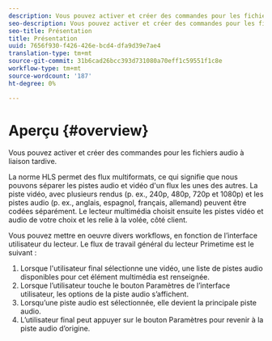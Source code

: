 ```yaml
---
description: Vous pouvez activer et créer des commandes pour les fichiers audio à liaison tardive.
seo-description: Vous pouvez activer et créer des commandes pour les fichiers audio à liaison tardive.
seo-title: Présentation
title: Présentation
uuid: 7656f930-f426-426e-bcd4-dfa9d39e7ae4
translation-type: tm+mt
source-git-commit: 31b6cad26bcc393d731080a70eff1c59551f1c8e
workflow-type: tm+mt
source-wordcount: '187'
ht-degree: 0%

---
```



# Aperçu {#overview}

Vous pouvez activer et créer des commandes pour les fichiers audio à liaison tardive.

La norme HLS permet des flux multiformats, ce qui signifie que nous pouvons séparer les pistes audio et vidéo d&#39;un flux les unes des autres. La piste vidéo, avec plusieurs rendus (p. ex., 240p, 480p, 720p et 1080p) et les pistes audio (p. ex., anglais, espagnol, français, allemand) peuvent être codées séparément. Le lecteur multimédia choisit ensuite les pistes vidéo et audio de votre choix et les relie à la volée, côté client.

Vous pouvez mettre en oeuvre divers workflows, en fonction de l’interface utilisateur du lecteur. Le flux de travail général du lecteur Primetime est le suivant :

1. Lorsque l&#39;utilisateur final sélectionne une vidéo, une liste de pistes audio disponibles pour cet élément multimédia est renseignée.
1. Lorsque l’utilisateur touche le bouton Paramètres de l’interface utilisateur, les options de la piste audio s’affichent.
1. Lorsqu’une piste audio est sélectionnée, elle devient la principale piste audio.
1. L’utilisateur final peut appuyer sur le bouton Paramètres pour revenir à la piste audio d’origine.

